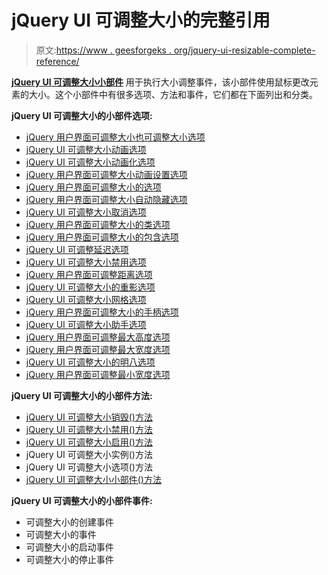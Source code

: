 # jQuery UI 可调整大小的完整引用

> 原文:[https://www . geesforgeks . org/jquery-ui-resizable-complete-reference/](https://www.geeksforgeeks.org/jquery-ui-resizable-complete-reference/)

[**jQuery UI 可调整大小小部件**](https://www.geeksforgeeks.org/jquery-ui-resizable/) 用于执行大小调整事件，该小部件使用鼠标更改元素的大小。这个小部件中有很多选项、方法和事件，它们都在下面列出和分类。

**jQuery UI 可调整大小的小部件选项:**

*   [jQuery 用户界面可调整大小也可调整大小选项](https://www.geeksforgeeks.org/jquery-ui-resizable-alsoresize-option/)
*   [jQuery UI 可调整大小动画选项](https://www.geeksforgeeks.org/jquery-ui-resizable-animate-option/)
*   [jQuery UI 可调整大小动画化选项](https://www.geeksforgeeks.org/jquery-ui-resizable-animateduration-option/)
*   [jQuery 用户界面可调整大小动画设置选项](https://www.geeksforgeeks.org/jquery-ui-resizable-animateeasing-option/)
*   [jQuery 用户界面可调整大小的选项](https://www.geeksforgeeks.org/jquery-ui-resizable-aspectratio-option/)
*   [jQuery 用户界面可调整大小自动隐藏选项](https://www.geeksforgeeks.org/jquery-ui-resizable-autohide-option/)
*   [jQuery UI 可调整大小取消选项](https://www.geeksforgeeks.org/jquery-ui-resizable-cancel-option/)
*   [jQuery 用户界面可调整大小的类选项](https://www.geeksforgeeks.org/jquery-ui-resizable-classes-option/)
*   [jQuery 用户界面可调整大小的包含选项](https://www.geeksforgeeks.org/jquery-ui-resizable-containment-option/)
*   [jQuery UI 可调整延迟选项](https://www.geeksforgeeks.org/jquery-ui-resizable-delay-option/)
*   [jQuery UI 可调整大小禁用选项](https://www.geeksforgeeks.org/?p=567721)
*   [jQuery 用户界面可调整距离选项](https://www.geeksforgeeks.org/jquery-ui-resizable-distance-option/)
*   [jQuery UI 可调整大小的重影选项](https://www.geeksforgeeks.org/jquery-ui-resizable-ghost-option/)
*   [jQuery UI 可调整大小网格选项](https://www.geeksforgeeks.org/jquery-ui-resizable-grid-option/)
*   [jQuery 用户界面可调整大小的手柄选项](https://www.geeksforgeeks.org/jquery-ui-resizable-handles-option/)
*   [jQuery UI 可调整大小助手选项](https://www.geeksforgeeks.org/jquery-ui-resizable-helper-option/)
*   [jQuery 用户界面可调整最大高度选项](https://www.geeksforgeeks.org/jquery-ui-dialog-maxheight-option/)
*   [jQuery 用户界面可调整最大宽度选项](https://www.geeksforgeeks.org/jquery-ui-resizable-maxwidth-option/)
*   [jQuery UI 可调整大小的明八选项](https://www.geeksforgeeks.org/jquery-ui-resizable-minheight-option/)
*   [jQuery 用户界面可调整最小宽度选项](https://www.geeksforgeeks.org/jquery-ui-resizable-minwidth-option/)

**jQuery UI 可调整大小的小部件方法:**

*   [jQuery UI 可调整大小销毁()方法](https://www.geeksforgeeks.org/jquery-ui-resizable-destroy-method/)
*   [jQuery UI 可调整大小禁用()方法](https://www.geeksforgeeks.org/jquery-ui-resizable-disable-method/)
*   [jQuery UI 可调整大小启用()方法](https://www.geeksforgeeks.org/jquery-ui-resizable-enable-method/)
*   jQuery UI 可调整大小实例()方法
*   jQuery UI 可调整大小选项()方法
*   [jQuery UI 可调整大小小部件()方法](https://www.geeksforgeeks.org/jquery-ui-resizable-widget-method/)

**jQuery UI 可调整大小的小部件事件:**

*   可调整大小的创建事件
*   可调整大小的事件
*   可调整大小的启动事件
*   可调整大小的停止事件